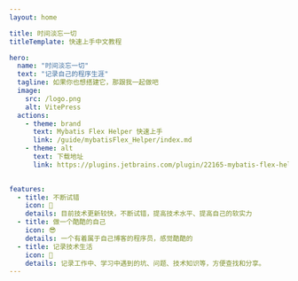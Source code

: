 ```yaml
---
layout: home

title: 时间淡忘一切
titleTemplate: 快速上手中文教程

hero:
  name: "时间淡忘一切"
  text: "记录自己的程序生涯"
  tagline: 如果你也想搭建它，那跟我一起做吧
  image:
    src: /logo.png
    alt: VitePress
  actions:
    - theme: brand
      text: Mybatis Flex Helper 快速上手
      link: /guide/mybatisFlex_Helper/index.md
    - theme: alt
      text: 下载地址
      link: https://plugins.jetbrains.com/plugin/22165-mybatis-flex-helper
   

features:
  - title: 不断试错
    icon: 🚀
    details: 目前技术更新较快，不断试错，提高技术水平、提高自己的软实力
  - title: 做一个酷酷的自己
    icon: 😎
    details: 一个有着属于自己博客的程序员，感觉酷酷的
  - title: 记录技术生活
    icon: 📝
    details: 记录工作中、学习中遇到的坑、问题、技术知识等，方便查找和分享。
---
```


<HomeUnderline />

<confetti />

<busuanzi />

